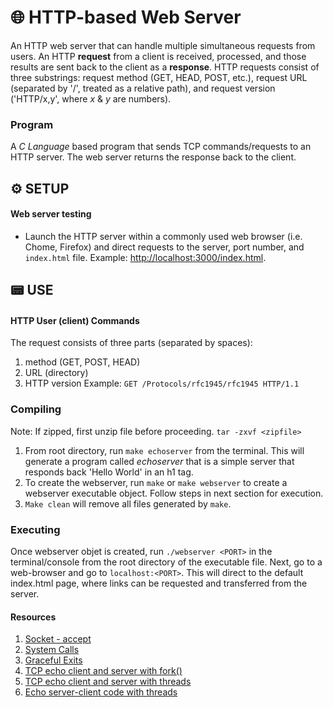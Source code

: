 # 🌐 HTTP-based Web Server
An HTTP web server that can handle multiple simultaneous requests from users. An HTTP **request** from a client is received, processed, and those results are sent back to the client as a **response**. HTTP requests consist of three substrings: request method (GET, HEAD, POST, etc.), request URL (separated by '/', treated as a relative path), and request version ('HTTP/x,y', where *x* & *y* are numbers).

### Program
A *C Language* based program that sends TCP commands/requests to an HTTP server. The web server returns the response back to the client.

## ⚙️ SETUP
#### Web server testing
  - Launch the HTTP server within a commonly used web browser (i.e. Chome, Firefox) and direct requests to the server, port number, and `index.html` file. Example: [http://localhost:3000/index.html](http://localhost:3000/index.html).

## 📟 USE
#### HTTP User (client) Commands
The request consists of three parts (separated by spaces):
1. method (GET, POST, HEAD)
2. URL (directory)
3. HTTP version
Example: `GET /Protocols/rfc1945/rfc1945 HTTP/1.1`

### Compiling
  Note: If zipped, first unzip file before proceeding. `tar -zxvf <zipfile>`
  1. From root directory, run `make echoserver` from the terminal. This will generate a program called *echoserver* that is a simple server that responds back 'Hello World' in an h1 tag.
  2. To create the webserver, run `make` or `make webserver` to create a webserver executable object. Follow steps in next section for execution.
  3. `Make clean` will remove all files generated by `make`.

### Executing
  Once webserver objet is created, run `./webserver <PORT>` in the terminal/console from the root directory of the executable file. Next, go to a web-browser and go to `localhost:<PORT>`. This will direct to the default index.html page, where links can be requested and transferred from the server.  

#### Resources
1. [Socket - accept](https://man7.org/linux/man-pages/man2/accept.2.html)
2. [System Calls](http://codewiki.wikidot.com/c:system-calls:open)
3. [Graceful Exits](https://www.systutorials.com/catching-the-signal-sent-by-kill-in-c-on-linux/)
4. [TCP echo client and server with fork()](http://www.cs.dartmouth.edu/~campbell/cs50/socketprogramming.html)
5. [TCP echo client and server with threads](http://www.binarytides.com/server-client-example-c-sockets-linux/)
6. [Echo server-client code with threads](http://www.csc.villanova.edu/~mdamian/sockets/echoC.htm)